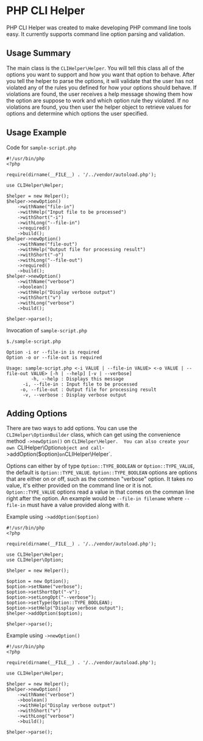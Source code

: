 # PHP CLI Helper
PHP CLI Helper was created to make developing PHP command line tools easy.  It currently supports command line option parsing and validation.

## Usage Summary
The main class is the `CLIHelper\Helper`.  You will tell this class all of the options you want to support and how you want that option to behave.  After you tell the helper to parse the options, it will validate that the user has not violated any of the rules you defined for how your options should behave.  If violations are found, the user receives a help message showing them how the option are suppose to work and which option rule they violated.  If no violations are found, you then user the helper object to retrieve values for options and determine which options the user specified.

## Usage Example
Code for `sample-script.php`
```
#!/usr/bin/php
<?php

require(dirname(__FILE__) . '/../vendor/autoload.php');

use CLIHelper\Helper;

$helper = new Helper();
$helper->newOption()
    ->withName("file-in")
    ->withHelp("Input file to be processed")
    ->withShort("-i")
    ->withLong("--file-in")
    ->required()
    ->build();
$helper->newOption()
    ->withName("file-out")
    ->withHelp("Output file for processing result")
    ->withShort("-o")
    ->withLong("--file-out")
    ->required()
    ->build();
$helper->newOption()
    ->withName("verbose")
    ->boolean()
    ->withHelp("Display verbose output")
    ->withShort("v")
    ->withLong("verbose")
    ->build();

$helper->parse();
```

Invocation of `sample-script.php`
```
$./sample-script.php

Option -i or --file-in is required
Option -o or --file-out is required

Usage: sample-script.php <-i VALUE | --file-in VALUE> <-o VALUE | --file-out VALUE> [-h | --help] [-v | --verbose]
         -h, --help : Displays this message
      -i, --file-in : Input file to be processed
     -o, --file-out : Output file for processing result
      -v, --verbose : Display verbose output
```


## Adding Options
There are two ways to add options.  You can use the `CLIHelper\OptionBuilder` class, which can get using the convenience method `->newOption()` on `CLIHelper\Helper.  You can also create your own `CLIHelper\Option` object and call `->addOption($option)` on `CLIHelper\Helper`.

Options can either by of type `Option::TYPE_BOOLEAN` or `Option::TYPE_VALUE`, the default is `Option::TYPE_VALUE`.  `Option::TYPE_BOOLEAN` options are options that are either on or off, such as the common "verbose" option.  It takes no value, it's either provided on the command line or it is not.  `Option::TYPE_VALUE` options read a value in that comes on the comman line right after the option.  An example would be `--file-in filename` where `--file-in` must have a value provided along with it.

Example using `->addOption($option)`
```
#!/usr/bin/php
<?php

require(dirname(__FILE__) . '/../vendor/autoload.php');

use CLIHelper\Helper;
use CLIHelper\Option;

$helper = new Helper();

$option = new Option();
$option->setName("verbose");
$option->setShortOpt("-v");
$option->setLongOpt("--verbose");
$option->setType(Option::TYPE_BOOLEAN);
$option->setHelp("Display verbose output");
$helper->addOption($option);

$helper->parse();
```

Example using `->newOption()`
```
#!/usr/bin/php
<?php

require(dirname(__FILE__) . '/../vendor/autoload.php');

use CLIHelper\Helper;

$helper = new Helper();
$helper->newOption()
    ->withName("verbose")
    ->boolean()
    ->withHelp("Display verbose output")
    ->withShort("v")
    ->withLong("verbose")
    ->build();

$helper->parse();
```


